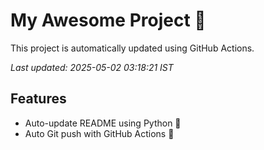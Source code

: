 # My Awesome Project 🚀

This project is automatically updated using GitHub Actions.

_Last updated: 2025-05-02 03:18:21 IST_

## Features
- Auto-update README using Python 🐍
- Auto Git push with GitHub Actions 🤖
